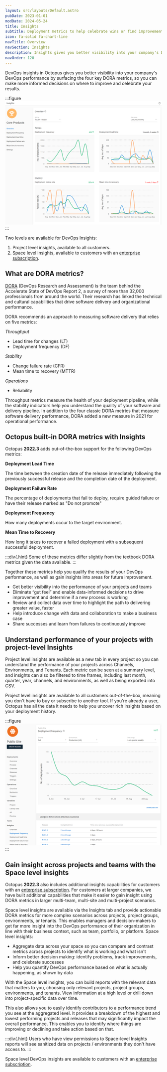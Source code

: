 ```yaml
---
layout: src/layouts/Default.astro
pubDate: 2023-01-01
modDate: 2024-05-24
title: Insights
subtitle: Deployment metrics to help celebrate wins or find improvements
icon: fa-solid fa-chart-line
navTitle: Overview
navSection: Insights
description: Insights gives you better visibility into your company's DevOps performance.
navOrder: 120
---
```


DevOps insights in Octopus gives you better visibility into your company's DevOps performance by surfacing the four key DORA metrics, so you can make more informed decisions on where to improve and celebrate your results.

:::figure
![The Overview page of Insights Reports](/docs/insights/images/overview.png)
:::

Two levels are available for DevOps Insights:

1. Project level insights, available to all customers.
2. Space level insights, available to customers with an [enterprise subscription](https://octopus.com/pricing).

## What are DORA metrics?

[DORA](https://dora.dev/) (DevOps Research and Assessment) is the team behind the Accelerate State of DevOps Report 2, a survey of more than 32,000 professionals from around the world. Their research has linked the technical and cultural capabilities that drive software delivery and organizational performance.

DORA recommends an approach to measuring software delivery that relies on five metrics:

_Throughput_

- Lead time for changes (LT)
- Deployment frequency (DF)

_Stability_

- Change failure rate (CFR)
- Mean time to recovery (MTTR)

_Operations_

- Reliability

Throughput metrics measure the health of your deployment pipeline, while the stability indicators help you understand the quality of your software and delivery pipeline. In addition to the four classic DORA metrics that measure software delivery performance, DORA added a new measure in 2021 for operational performance.

## Octopus built-in DORA metrics with Insights

Octopus **2022.3** adds out-of-the-box support for the following DevOps metrics:

**Deployment Lead Time**

The time between the creation date of the release immediately following the previously successful release and the completion date of the deployment.

**Deployment Failure Rate**

The percentage of deployments that fail to deploy, require guided failure or have their release marked as "Do not promote"

**Deployment Frequency**

How many deployments occur to the target environment.

**Mean Time to Recovery**

How long it takes to recover a failed deployment with a subsequent successful deployment.

:::div{.hint}
Some of these metrics differ slightly from the textbook DORA metrics given the data available.
:::

Together these metrics help you qualify the results of your DevOps performance, as well as gain insights into areas for future improvement.

- Get better visibility into the performance of your projects and teams
- Eliminate “gut feel” and enable data-informed decisions to drive improvement and determine if a new process is working
- Review and collect data over time to highlight the path to delivering greater value, faster
- Help introduce change with data and collaboration to make a business case
- Share successes and learn from failures to continuously improve

## Understand performance of your projects with project-level Insights

Project level insights are available as a new tab in every project so you can understand the performance of your projects across Channels, Environments, and Tenants. Each metric can be seen at a summary level, and insights can also be filtered to time frames, including last month, quarter, year, channels, and environments, as well as being exported into CSV.

Project level insights are available to all customers out-of-the-box, meaning you don't have to buy or subscribe to another tool. If you're already a user, Octopus has all the data it needs to help you uncover rich insights based on your deployment history.

:::figure
![Project Insights Deployment Frequency](/docs/insights/images/project.png)
:::

## Gain insight across projects and teams with the Space level insights

Octopus **2022.3** also includes additional insights capabilities for customers with an [enterprise subscription](https://octopus.com/pricing). For customers at larger companies, we have built additional capabilities that make it easier to gain insight using DORA metrics in larger multi-team, multi-site and multi-project scenarios.

Space level insights are available via the Insights tab and provide actionable DORA metrics for more complex scenarios across projects, project groups, environments, or tenants. This enables managers and decision-makers to get far more insight into the DevOps performance of their organization in line with their business context, such as team, portfolio, or platform. Space level insights:

- Aggregate data across your space so you can compare and contrast metrics across projects to identify what is working and what isn't
- Inform better decision making: identify problems, track improvements, and celebrate successes
- Help you quantify DevOps performance based on what is actually happening, as shown by data

With the Space level insights, you can build reports with the relevant data that matters to you, choosing only relevant projects, project groups, environments, and tenants. View information at a high level or drill down into project-specific data over time.

This also allows you to easily identify contributors to a performance trend you see at the aggregated level. It provides a breakdown of the highest and lowest performing projects and releases that may significantly impact the overall performance. This enables you to identify where things are improving or declining and take action based on that.

:::div{.hint}
Users who have view permissions to Space-level Insights reports will see sanitized data on projects / environments they don't have access to.
:::

Space level DevOps insights are available to customers with an [enterprise subscription](https://octopus.com/pricing).
